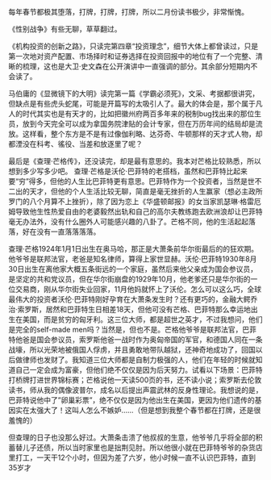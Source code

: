 每年春节都极其堕落，打牌，打牌，打牌，所以二月份读书极少，非常惭愧。

《性别战争》有些无聊，草草翻过。

《机构投资的创新之路》，只读完第四章“投资理念”，细节大体上都曾读过，只是第一次地对资产配置、市场择时和证券选择在投资回报中的地位有了一个完整、清晰的梳理，这也是大卫·史文森在公开演讲中一直强调的部分。其余部分短期内不会读了。

马伯庸的《显微镜下的大明》读完第一篇《学霸必须死》，文采、考据都很讲究，但缺点是有些虎头蛇尾，可能是开篇写的太吸引人了。最大的体会是，那个属于凡人的时代其实也是有天才的，比如把徽州府两百多年来的税制bug找出来的那位生员，放到今天完全可以成为拿国务院津贴的会计专家，但在万历年间的结局却是流放。这样看，整个东方是不是有过像伽利略、达芬奇、牛顿那样的天才式人物，却都湮没在科考、徭役、当差和放逐里了呢？

最后是《查理·芒格传》，还没读完，却是最有意思的。我本对芒格比较熟悉，所以想到多少写多少吧。
查理·芒格是沃伦·巴菲特的老搭档，虽然和巴菲特比起来要“穷”得多，但他的人生比巴菲特更有意思。巴菲特作为一个投资者，当然是世不二出的天才，但他的个人生活比较无聊，简直是毫无挫折的人生赢家（想必主政所罗门的八个月算不上挫折），除了因为恋上《华盛顿邮报》的女当家凯瑟琳·格雷厄姆导致他生性热爱自由的老婆毅然出轨和自己的高尔夫教练跑去欧洲浪却让巴菲特毫无办法外，没有什么圈外人可能感兴趣的八卦了。芒格不同，他的生活起起落落，好在没有一直落落落落。

查理·芒格1924年1月1日出生在奥马哈，那正是大萧条前华尔街最后的的狂欢期。他爷爷是联邦法官，老爸是知名律师，算得上家世显赫。沃伦·巴菲特1930年8月30日出生在离他家大概五条街远的一个家庭，虽然后来他父亲成为国会参议员，是坚定的共和党议员，但在华尔街崩盘的1929年10月，他老爹还只是华尔街的一位交易商，刚从华尔街失业回家，11月他妈就怀上了沃伦。怎么可以这么巧，全球最伟大的投资者沃伦·巴菲特刚好孕育在大萧条发生时？还有更巧的，金融大鳄乔治·索罗斯，居然和巴菲特生日相差18天，但他可没有芒格、巴菲特那么幸运地出生在美国，而是贫穷的匈牙利。这三位大师，都是超世之英才，不过我想问，他们是完全的self-made men吗？当然是，但也不是。芒格他爷爷是联邦法官，巴菲特他爸是国会参议员，索罗斯他爸一战时作为奥匈帝国的军官，和德国人同在一条战壕，所以光荣地被俄国人俘虏，并且勇敢地带队越狱，还神奇地成功了，回国以后做律师也发财了。我知道三位大师都是自制力极强的人，他们在年轻的时候就知道自己一定会成为富豪，但他们绝不仅仅是因为后天努力。试看以下场景：巴菲特打桥牌打进世界锦标赛；芒格说他一天读500页的书，还不读小说；索罗斯去伦敦读书，师从我的偶像波普尔，成名以后提出声震武林的反身性理论。我想说的是，巴菲特说他中了”卵巢彩票”，绝不仅仅是因为他出生在美国，更因为他们遗传的基因实在太强大了！这叫人怎么不嫉妒……（但是想到我整个春节都在打牌，还是很羞愧的）

但查理的日子也没那么好过。大萧条击溃了他叔叔的生意，他爷爷几乎将全部的积蓄替儿子还债，所以当时家里也是拙荆见肘。所以他很小就在巴菲特爷爷的杂货店里打工，一天干12个小时，但因为差了六岁，他小时候一直不认识巴菲特，直到35岁才 
<!--stackedit_data:
eyJoaXN0b3J5IjpbLTcxMTk3NjgxNiwxMjEzNTU1MzQ2XX0=
-->
